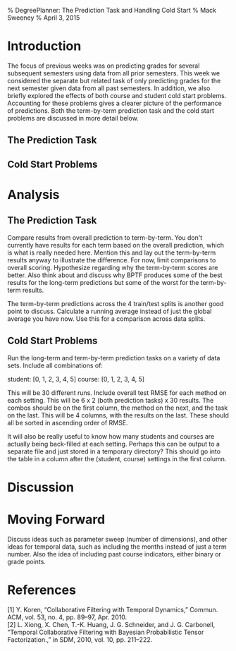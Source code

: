 % DegreePlanner: The Prediction Task and Handling Cold Start
% Mack Sweeney
% April 3, 2015

# Introduction

The focus of previous weeks was on predicting grades for several subsequent
semesters using data from all prior semesters. This week we considered the
separate but related task of only predicting grades for the next semester given
data from all past semesters. In addition, we also briefly explored the effects
of both course and student cold start problems. Accounting for these problems
gives a clearer picture of the performance of predictions. Both the term-by-term
prediction task and the cold start problems are discussed in more detail below.

## The Prediction Task

## Cold Start Problems

# Analysis

## The Prediction Task

Compare results from overall prediction to term-by-term. You don't currently
have results for each term based on the overall prediction, which is what is
really needed here. Mention this and lay out the term-by-term results anyway to
illustrate the difference. For now, limit comparisons to overall scoring.
Hypothesize regarding why the term-by-term scores are better. Also think about
and discuss why BPTF produces some of the best results for the long-term
predictions but some of the worst for the term-by-term results.

The term-by-term predictions across the 4 train/test splits is another good
point to discuss. Calculate a running average instead of just the global average
you have now. Use this for a comparison across data splits.

## Cold Start Problems

Run the long-term and term-by-term prediction tasks on a variety of data sets.
Include all combinations of:

student: [0, 1, 2, 3, 4, 5]
course:  [0, 1, 2, 3, 4, 5]

This will be 30 different runs. Include overall test RMSE for each method on
each setting. This will be 6 x 2 (both prediction tasks) x 30 results. The
combos should be on the first column, the method on the next, and the task on the
last. This will be 4 columns, with the results on the last. These should all be
sorted in ascending order of RMSE.

It will also be really useful to know how many students and courses are actually
being back-filled at each setting. Perhaps this can be output to a separate
file and just stored in a temporary directory? This should go into the table in
a column after the (student, course) settings in the first column.

# Discussion

# Moving Forward

Discuss ideas such as parameter sweep (number of dimensions), and other ideas
for temporal data, such as including the months instead of just a term number.
Also the idea of including past course indicators, either binary or grade
points.

# References

[1] Y. Koren, “Collaborative Filtering with Temporal Dynamics,” Commun. ACM,
    vol. 53, no. 4, pp. 89–97, Apr. 2010.  
[2] L. Xiong, X. Chen, T.-K. Huang, J. G. Schneider, and J. G. Carbonell,
    “Temporal Collaborative Filtering with Bayesian Probabilistic Tensor
    Factorization.,” in SDM, 2010, vol. 10, pp. 211–222.
